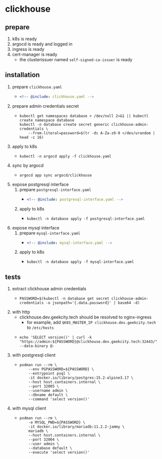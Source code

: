 # clickhouse

## prepare

1. k8s is ready
2. argocd is ready and logged in
3. ingress is ready
4. cert-manager is ready
    * the clusterissuer named `self-signed-ca-issuer` is ready

## installation

1. prepare `clickhouse.yaml`
    * ```yaml
      <!-- @include: clickhouse.yaml -->
      ```
2. prepare admin credentials secret
    * ```shell
      kubectl get namespaces database > /dev/null 2>&1 || kubectl create namespace database
      kubectl -n database create secret generic clickhouse-admin-credentials \
          --from-literal=password=$(tr -dc A-Za-z0-9 </dev/urandom | head -c 16)
      ```
3. apply to k8s
    * ```shell
      kubectl -n argocd apply -f clickhouse.yaml
      ```
4. sync by argocd
    * ```shell
      argocd app sync argocd/clickhouse
      ```
5. expose postgresql interface
    1. prepare `postgresql-interface.yaml`
        * ```yaml
          <!-- @include: postgresql-interface.yaml -->
          ```
    2. apply to k8s
        * ```shell
          kubectl -n database apply -f postgresql-interface.yaml
          ```
6. expose mysql interface
    1. prepare `mysql-interface.yaml`
        * ```yaml
          <!-- @include: mysql-interface.yaml -->
          ```
    2. apply to k8s
        * ```shell
          kubectl -n database apply -f mysql-interface.yaml
          ```

## tests

1. extract clickhouse admin credentials
    * ```shell
      PASSWORD=$(kubectl -n database get secret clickhouse-admin-credentials -o jsonpath='{.data.password}' | base64 -d)
      ```
2. with http
    * clickhouse.dev.geekcity.tech should be resolved to nginx-ingress
        + for example, add `$K8S_MASTER_IP clickhouse.dev.geekcity.tech` to `/etc/hosts`
    * ```shell
      echo 'SELECT version()' | curl -k "https://admin:${PASSWORD}@clickhouse.dev.geekcity.tech:32443/" --data-binary @-
      ```
3. with postgresql client
    * ```shell
      podman run --rm \
          --env PGPASSWORD=${PASSWORD} \
          --entrypoint psql \
          -it docker.io/library/postgres:15.2-alpine3.17 \
          --host host.containers.internal \
          --port 32005 \
          --username admin \
          --dbname default \
          --command 'select version()'
      ```
4. with mysql client
    * ```shell
      podman run --rm \
          -e MYSQL_PWD=${PASSWORD} \
          -it docker.io/library/mariadb:11.2.2-jammy \
          mariadb \
          --host host.containers.internal \
          --port 32004 \
          --user admin \
          --database default \
          --execute 'select version()'
      ```